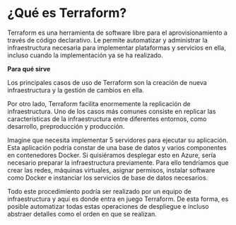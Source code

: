 # ¿Qué es Terraform?

Terraform es una herramienta de software libre para el aprovisionamiento a través de código declarativo. Le permite automatizar y administrar la infraestructura necesaria para implementar plataformas y servicios en ella, incluso cuando la implementación ya se ha realizado.

**Para qué sirve**

Los principales casos de uso de Terraform son la creación de nueva infraestructura y la gestión de cambios en ella.

Por otro lado, Terraform facilita enormemente la replicación de infraestructura. Uno de los casos más comunes consiste en replicar las características de la infraestructura entre diferentes entornos, como desarrollo, preproducción y producción.

Imagine que necesita implementar 5 servidores para ejecutar su aplicación. Esta aplicación podría constar de una base de datos y varios componentes en contenedores Docker. Si quisiéramos desplegar esto en Azure, sería necesario preparar la infraestructura previamente. Para ello tendríamos que crear las redes, máquinas virtuales, asignar permisos, instalar software como Docker e instanciar los servicios de base de datos necesarios.

Todo este procedimiento podría ser realizado por un equipo de infraestructura y aquí es donde entra en juego Terraform. De esta forma, es posible automatizar todas estas operaciones de despliegue e incluso abstraer detalles como el orden en que se realizan.